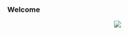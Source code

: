 ### Welcome

<p align="center">
  <a href="https://github.com/Atmsekr">
    <img src="https://github-readme-stats.vercel.app/api?username=Atmsekr&theme=tokyonight&show_icons=true&count_private=true&&hide=stars,issues"/>   
  </a>
</p>